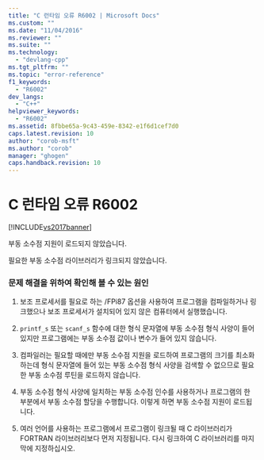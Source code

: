 ```yaml
---
title: "C 런타임 오류 R6002 | Microsoft Docs"
ms.custom: ""
ms.date: "11/04/2016"
ms.reviewer: ""
ms.suite: ""
ms.technology: 
  - "devlang-cpp"
ms.tgt_pltfrm: ""
ms.topic: "error-reference"
f1_keywords: 
  - "R6002"
dev_langs: 
  - "C++"
helpviewer_keywords: 
  - "R6002"
ms.assetid: 8fbbe65a-9c43-459e-8342-e1f6d1cef7d0
caps.latest.revision: 10
author: "corob-msft"
ms.author: "corob"
manager: "ghogen"
caps.handback.revision: 10
---
```

# C 런타임 오류 R6002
[!INCLUDE[vs2017banner](../../assembler/inline/includes/vs2017banner.md)]

부동 소수점 지원이 로드되지 않았습니다.  
  
 필요한 부동 소수점 라이브러리가 링크되지 않았습니다.  
  
### 문제 해결을 위하여 확인해 볼 수 있는 원인  
  
1.  보조 프로세서를 필요로 하는 \/FPi87 옵션을 사용하여 프로그램을 컴파일하거나 링크했으나 보조 프로세서가 설치되어 있지 않은 컴퓨터에서 실행했습니다.  
  
2.  `printf_s` 또는 `scanf_s` 함수에 대한 형식 문자열에 부동 소수점 형식 사양이 들어 있지만 프로그램에는 부동 소수점 값이나 변수가 들어 있지 않습니다.  
  
3.  컴파일러는 필요할 때에만 부동 소수점 지원을 로드하여 프로그램의 크기를 최소화하는데  형식 문자열에 들어 있는 부동 소수점 형식 사양을 검색할 수 없으므로 필요한 부동 소수점 루틴을 로드하지 않습니다.  
  
4.  부동 소수점 형식 사양에 일치하는 부동 소수점 인수를 사용하거나 프로그램의 한 부분에서 부동 소수점 할당을 수행합니다.  이렇게 하면 부동 소수점 지원이 로드됩니다.  
  
5.  여러 언어를 사용하는 프로그램에서 프로그램이 링크될 때 C 라이브러리가 FORTRAN 라이브러리보다 먼저 지정됩니다.  다시 링크하여 C 라이브러리를 마지막에 지정하십시오.